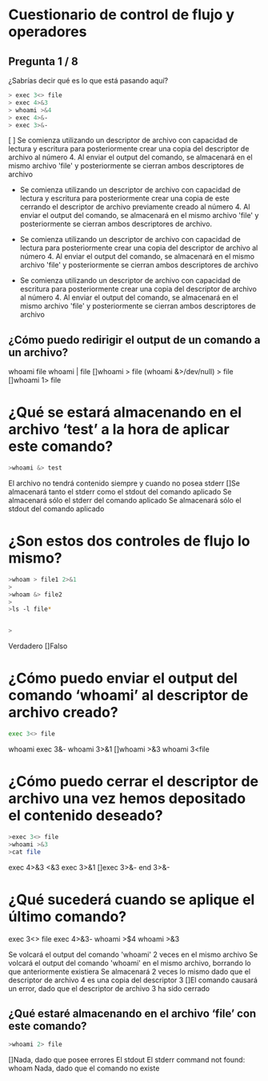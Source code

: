 # Cuestionario de control de flujo y operadores

## Pregunta 1 / 8

¿Sabrías decir qué es lo que está pasando aquí?

```bash
> exec 3<> file
> exec 4>&3
> whoami >&4
> exec 4>&-
> exec 3>&-
```

[ ] Se comienza utilizando un descriptor de archivo con capacidad de lectura y escritura para posteriormente crear una copia del descriptor de archivo al número 4. Al enviar el output del comando, se almacenará en el mismo archivo 'file' y posteriormente se cierran ambos descriptores de archivo

- Se comienza utilizando un descriptor de archivo con capacidad de lectura y escritura para posteriormente crear una copia de este cerrando el descriptor de archivo previamente creado al número 4. Al enviar el output del comando, se almacenará en el mismo archivo 'file' y posteriormente se cierran ambos descriptores de archivo.

- Se comienza utilizando un descriptor de archivo con capacidad de lectura para posteriormente crear una copia del descriptor de archivo al número 4. Al enviar el output del comando, se almacenará en el mismo archivo 'file' y posteriormente se cierran ambos descriptores de archivo

- Se comienza utilizando un descriptor de archivo con capacidad de escritura para posteriormente crear una copia del descriptor de archivo al número 4. Al enviar el output del comando, se almacenará en el mismo archivo 'file' y posteriormente se cierran ambos descriptores de archivo



## ¿Cómo puedo redirigir el output de un comando a un archivo?

whoami file
whoami | file
[]whoami > file
(whoami &>/dev/null) > file
[]whoami 1> file

# ¿Qué se estará almacenando en el archivo ‘test’ a la hora de aplicar este comando?

```bash
>whoami &> test
```

El archivo no tendrá contenido siempre y cuando no posea stderr
[]Se almacenará tanto el stderr como el stdout del comando aplicado
Se almacenará sólo el stderr del comando aplicado
Se almacenará sólo el stdout del comando aplicado

# ¿Son estos dos controles de flujo lo mismo?

```bash
>whoam > file1 2>&1
>
>whoam &> file2
>
>ls -l file*


>
```

Verdadero
[]Falso


# ¿Cómo puedo enviar el output del comando ‘whoami’ al descriptor de archivo creado?

```bash
exec 3<> file
```


whoami exec 3&-
whoami 3>&1
[]whoami >&3
whoami 3<file

# ¿Cómo puedo cerrar el descriptor de archivo una vez hemos depositado el contenido deseado?


```bash
>exec 3<> file
>whoami >&3
>cat file
```

exec 4>&3
<&3
exec 3>&1
[]exec 3>&-
end 3>&-

# ¿Qué sucederá cuando se aplique el último comando?

exec 3<> file
exec 4>&3-
whoami >$4
whoami >&3


Se volcará el output del comando 'whoami' 2 veces en el mismo archivo
Se volcará el output del comando 'whoami' en el mismo archivo, borrando lo que anteriormente existiera
Se almacenará 2 veces lo mismo dado que el descriptor de archivo 4 es una copia del descriptor 3
[]El comando causará un error, dado que el descriptor de archivo 3 ha sido cerrado

## ¿Qué estaré almacenando en el archivo ‘file’ con este comando?

```bash
>whoami 2> file
```

[]Nada, dado que posee errores
El stdout
El stderr
command not found: whoam
Nada, dado que el comando no existe